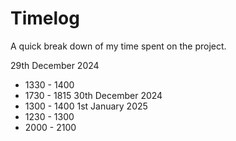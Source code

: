 # Timelog

A quick break down of my time spent on the project.

29th December 2024
- 1330 - 1400
- 1730 - 1815
30th December 2024
- 1300 - 1400
1st January 2025
- 1230 - 1300
- 2000 - 2100
